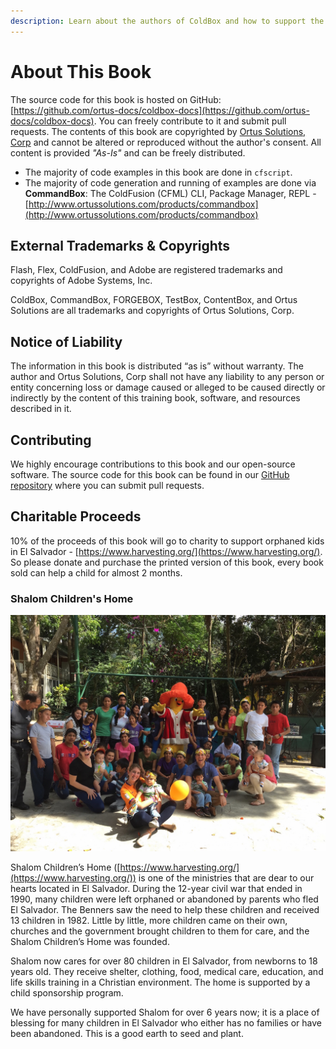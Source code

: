 ```yaml
---
description: Learn about the authors of ColdBox and how to support the project.
---
```


# About This Book

The source code for this book is hosted on GitHub: [https://github.com/ortus-docs/coldbox-docs](https://github.com/ortus-docs/coldbox-docs). You can freely contribute to it and submit pull requests. The contents of this book are copyrighted by [Ortus Solutions, Corp](https://www.ortussolutions.com) and cannot be altered or reproduced without the author's consent. All content is provided _"As-Is"_ and can be freely distributed.

* The majority of code examples in this book are done in `cfscript`.
* The majority of code generation and running of examples are done via **CommandBox**: The ColdFusion (CFML) CLI, Package Manager, REPL - [http://www.ortussolutions.com/products/commandbox](http://www.ortussolutions.com/products/commandbox)

## External Trademarks & Copyrights

Flash, Flex, ColdFusion, and Adobe are registered trademarks and copyrights of Adobe Systems, Inc.

ColdBox, CommandBox, FORGEBOX, TestBox, ContentBox, and Ortus Solutions are all trademarks and copyrights of Ortus Solutions, Corp.

## Notice of Liability

The information in this book is distributed “as is” without warranty. The author and Ortus Solutions, Corp shall not have any liability to any person or entity concerning loss or damage caused or alleged to be caused directly or indirectly by the content of this training book, software, and resources described in it.

## Contributing

We highly encourage contributions to this book and our open-source software. The source code for this book can be found in our [GitHub repository](https://github.com/ortus-docs/coldbox-docs) where you can submit pull requests.

## Charitable Proceeds

10% of the proceeds of this book will go to charity to support orphaned kids in El Salvador - [https://www.harvesting.org/](https://www.harvesting.org/). So please donate and purchase the printed version of this book, every book sold can help a child for almost 2 months.

### Shalom Children's Home

![Shalom Children's Home](../../.gitbook/assets/shalom.jpg)

Shalom Children’s Home ([https://www.harvesting.org/](https://www.harvesting.org/)) is one of the ministries that are dear to our hearts located in El Salvador. During the 12-year civil war that ended in 1990, many children were left orphaned or abandoned by parents who fled El Salvador. The Benners saw the need to help these children and received 13 children in 1982. Little by little, more children came on their own, churches and the government brought children to them for care, and the Shalom Children’s Home was founded.

Shalom now cares for over 80 children in El Salvador, from newborns to 18 years old. They receive shelter, clothing, food, medical care, education, and life skills training in a Christian environment. The home is supported by a child sponsorship program.

We have personally supported Shalom for over 6 years now; it is a place of blessing for many children in El Salvador who either has no families or have been abandoned. This is a good earth to seed and plant.
